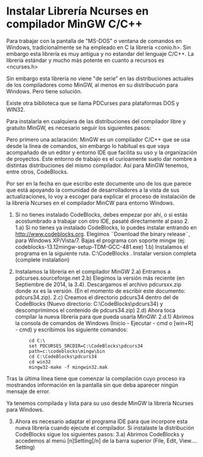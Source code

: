 Instalar Librería Ncurses en compilador MinGW C/C++
===================================================

Para trabajar con la pantalla de "MS-DOS" o ventana de comandos en Windows, tradicionalmente
se ha empleado en C la librería <conio.h>. Sin embargo esta librería es muy antigua y no estandar
del lenguaje C/C++. La librería estándar y mucho más potente en cuanto a recursos es <ncurses.h>

Sin embargo esta librería no viene "de serie" en las distribuciones actuales de los compiladores 
como MinGW, al menos en su distribucuón para Windows. Pero tiene solución.

Existe otra biblioteca que se llama PDCurses para plataformas DOS y WIN32.

Para instalarla en cualquiera de las distribuciones del compilador libre y gratuito MinGW, es 
necesario seguir los siguientes pasos:

Pero primero una aclaración: MinGW es un compilador C/C++ que se usa desde la línea de comandos,
sin embargo lo habitual es que vaya acompañado de un editor y entorno IDE que facilita su uso
y la organización de proyectos. Este entorno de trabajo es el curioamente suelo dar nombre a distintas
distribuciones del mismo compilador. Así para MinGW tenemos, entre otros, CodeBlocks.

Por ser en la fecha en que escribo este documente uno de los que parece que está apoyando la comunidad
de desarrolladores a la vista de sus actualizaciones, lo voy a escoger para explicar el proceso de
instalación de la librería Ncurses en el compilador MinCW para entorno Windows.

1) Si no tienes instalado CodeBlocks, debes empezar por ahí, o si estás acostumbrado a trabajar con
otro IDE, pasaté directamente al paso 2.
1.a) Si no tienes ya instalado CodeBlocks, lo puedes instalar entrando en http://www.codeblocks.org.
Elegimos ¨Download the binary release¨, para Windows XP/Vista/7. Bajas el programa con soporte
mingw (ej: codeblocks-13.12mingw-setup-TDM-GCC-481.exe)
1.b) Instalamos el programa en la siguiente ruta. C:\CodeBlocks . Instalar version completa (complete
instalation)

2) Instalamos la librería en el compilador MinGW
2.a) Entramos a pdcurses.sourceforge.net
2.b) Elegimos la versión más reciente (en Septiembre de 2014, la 3.4). Descargamos el archivo pdcursxx.zip
donde xx es la versión. (En el momento de escribir este documento: pdcurs34.zip).
2.c) Creamos el directorio pdcurs34 dentro del de CodeBlocks (Nuevo directorio: C:\CodeBlocks\pdcurs34) y
descomprimimos el contenido de pdcurs34.zip)
2.d) Ahora toca compilar la nueva librería para que pueda usarla MinGW:
2.d.1) Abrimos la consola de comandos de Windows (Inicio - Ejecutar - cmd o [win+R] - cmd) y escribimos
los siguiente comandos:

            cd C:\
            set PDCURSES_SRCDIR=C:\CodeBlocks\pdcurs34
            path=c:\codeblocks\mingw\bin
            cd C:\CodeBlocks\pdcurs34
            cd win32
            mingw32-make -f mingwin32.mak

Tras la última línea tiene que comenzar la compilación cuyo proceso ira mostrandos información en la pantalla
sin que deba aparecer ningún mensaje de error.

Ya tenemos compilada y lista para su uso desde MinGW la librería Ncurses para Windows.

3) Ahora es necesario adaptar el programa IDE para que incorpore esta nueva librería cuando ejecute el
compilador. Si instalaste la distribución CodeBlocks sigue los siguientes pasos:
3.a) Abrimos CodeBlocks y accedemos al menú [n]Setting[/n] de la barra superior (File, Edit, View.... Setting)


